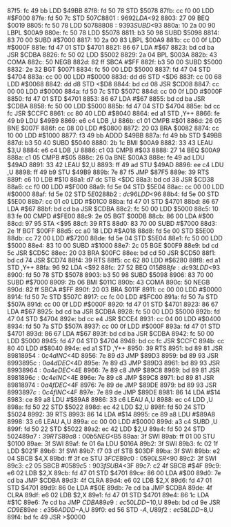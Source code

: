 87f5: fc 49 bb     LDD    $49BB
87f8: fd 50 78     STD    $5078
87fb: cc f0 00     LDD    #$F000
87fe: fd 50 7c     STD    $507C
8801: 96 92        LDA    <$92
8803: 27 09        BEQ    $0019
8805: fc 50 78     LDD    $5078
8808: 93 93        SUBD   <$93
880a: 10 2a 00 90  LBPL   $00A9
880e: fc 50 78     LDD    $5078
8811: b3 50 98     SUBD   $5098
8814: 83 70 00     SUBD   #$7000
8817: 10 2a 00 83  LBPL   $00A9
881b: cc 00 0f     LDD    #$000F
881e: fd 47 01     STD    $4701
8821: 86 67        LDA    #$67
8823: bd cd ba     JSR    $CDBA
8826: fc 50 02     LDD    $5002
8829: 2a 04        BPL    $003A
882b: 43           COMA
882c: 50           NEGB
882d: 82 ff        SBCA   #$FF
882f: b3 50 00     SUBD   $5000
8832: 2e 32        BGT    $0071
8834: fc 50 00     LDD    $5000
8837: fd 47 04     STD    $4704
883a: cc 00 00     LDD    #$0000
883d: dd d6        STD    <$D6
883f: cc 00 68     LDD    #$0068
8842: dd d8        STD    <$D8
8844: bd cd 08     JSR    $CD08
8847: cc 00 00     LDD    #$0000
884a: fd 50 7c     STD    $507C
884d: cc 00 0f     LDD    #$000F
8850: fd 47 01     STD    $4701
8853: 86 67        LDA    #$67
8855: bd cd ba     JSR    $CDBA
8858: fc 50 00     LDD    $5000
885b: fd 47 04     STD    $4704
885e: bd cc fc     JSR    $CCFC
8861: cc 80 40     LDD    #$8040
8864: ed a1        STD    ,Y++
8866: fe 49 b9     LDU    $49B9
8869: e6 c4        LDB    ,U
886b: c1 01        CMPB   #$01
886d: 26 05        BNE    $007F
886f: cc 08 00     LDD    #$0800
8872: 20 03        BRA    $0082
8874: cc 10 00     LDD    #$1000
8877: f3 49 bb     ADDD   $49BB
887a: fd 49 bb     STD    $49BB
887d: b3 50 40     SUBD   $5040
8880: 2b 1c        BMI    $00A9
8882: 33 43        LEAU   $3,U
8884: e6 c4        LDB    ,U
8886: c1 03        CMPB   #$03
8888: 27 14        BEQ    $00A9
888a: c1 05        CMPB   #$05
888c: 26 0a        BNE    $00A3
888e: fe 49 ad     LDU    $49AD
8891: 33 42        LEAU   $2,U
8893: ff 49 ad     STU    $49AD
8896: ee c4        LDU    ,U
8898: ff 49 b9     STU    $49B9
889b: 7e 87 f5     JMP    $87F5
889e: 39           RTS
889f: c6 10        LDB    #$10
88a1: d7 dc        STB    <$DC
88a3: bd cd 38     JSR    $CD38
88a6: cc f0 00     LDD    #$F000
88a9: fd 5e 04     STD    $5E04
88ac: cc 00 00     LDD    #$0000
88af: fd 5e 02     STD    $5E02
88b2: dc 96        LDD    <$96
88b4: fd 5e 00     STD    $5E00
88b7: cc 01 c0     LDD    #$01C0
88ba: fd 47 01     STD    $4701
88bd: 86 67        LDA    #$67
88bf: bd cd ba     JSR    $CDBA
88c2: fc 50 00     LDD    $5000
88c5: 10 83 fe 00  CMPD   #$FE00
88c9: 2e 05        BGT    $00DB
88cb: 86 00        LDA    #$00
88cd: 97 95        STA    <$95
88cf: 39           RTS
88d0: 83 70 00     SUBD   #$7000
88d3: 2e 1f        BGT    $00FF
88d5: cc a0 18     LDD    #$A018
88d8: fd 5e 00     STD    $5E00
88db: cc 72 00     LDD    #$7200
88de: fd 5e 04     STD    $5E04
88e1: fc 50 00     LDD    $5000
88e4: 83 10 00     SUBD   #$1000
88e7: 2c 05        BGE    $00F9
88e9: bd cd 5c     JSR    $CD5C
88ec: 20 03        BRA    $00FC
88ee: bd cd 50     JSR    $CD50
88f1: bd cd 74     JSR    $CD74
88f4: 39           RTS
88f5: cc 62 80     LDD    #$6280
88f8: ed a1        STD    ,Y++
88fa: 96 92        LDA    <$92
88fc: 27 52        BEQ    $015B
88fe: dc 93        LDD    <$93
8900: fd 50 78     STD    $5078
8903: b3 50 98     SUBD   $5098
8906: 83 70 00     SUBD   #$7000
8909: 2b 06        BMI    $011C
890b: 43           COMA
890c: 50           NEGB
890d: 82 ff        SBCA   #$FF
890f: 20 03        BRA    $011F
8911: cc 00 00     LDD    #$0000
8914: fd 50 7c     STD    $507C
8917: cc fc 00     LDD    #$FC00
891a: fd 50 7a     STD    $507A
891d: cc 00 0f     LDD    #$000F
8920: fd 47 01     STD    $4701
8923: 86 67        LDA    #$67
8925: bd cd ba     JSR    $CDBA
8928: fc 50 00     LDD    $5000
892b: fd 47 04     STD    $4704
892e: bd cc e4     JSR    $CCE4
8931: cc 04 00     LDD    #$0400
8934: fd 50 7a     STD    $507A
8937: cc 00 0f     LDD    #$000F
893a: fd 47 01     STD    $4701
893d: 86 67        LDA    #$67
893f: bd cd ba     JSR    $CDBA
8942: fc 50 00     LDD    $5000
8945: fd 47 04     STD    $4704
8948: bd cc fc     JSR    $CCFC
894b: cc 80 40     LDD    #$8040
894e: ed a1        STD    ,Y++
8950: 39           RTS
8951: bd 89 81     JSR    $8981
8954: 0c 4d        INC    <$4D
8956: 7e 89 d3     JMP    $89D3
8959: bd 89 93     JSR    $8993
895c: 0a 4d        DEC    <$4D
895e: 7e 89 d3     JMP    $89D3
8961: bd 89 93     JSR    $8993
8964: 0a 4e        DEC    <$4E
8966: 7e 89 c8     JMP    $89C8
8969: bd 89 81     JSR    $8981
896c: 0c 4e        INC    <$4E
896e: 7e 89 c8     JMP    $89C8
8971: bd 89 81     JSR    $8981
8974: 0a 4f        DEC    <$4F
8976: 7e 89 de     JMP    $89DE
8979: bd 89 93     JSR    $8993
897c: 0c 4f        INC    <$4F
897e: 7e 89 de     JMP    $89DE
8981: 86 14        LDA    #$14
8983: ce 89 a8     LDU    #$89A8
8986: 33 c6        LEAU   A,U
8988: ec c4        LDD    ,U
898a: fd 50 22     STD    $5022
898d: ec 42        LDD    $2,U
898f: fd 50 24     STD    $5024
8992: 39           RTS
8993: 86 14        LDA    #$14
8995: ce 89 a8     LDU    #$89A8
8998: 33 c6        LEAU   A,U
899a: cc 00 00     LDD    #$0000
899d: a3 c4        SUBD   ,U
899f: fd 50 22     STD    $5022
89a2: ec 42        LDD    $2,U
89a4: fd 50 24     STD    $5024
89a7: 39           RTS
89a8: 00 b5        NEG    <$B5
89aa: 3f           SWI
89ab: ff 01 00     STU    $0100
89ae: 3f           SWI
89af: fe 01 6a     LDU    $016A
89b2: 3f           SWI
89b3: fc 02 1f     LDD    $021F
89b6: 3f           SWI
89b7: f7 03 df     STB    $03DF
89ba: 3f           SWI
89bb: e2 04        SBCB   $4,X
89bd: ff 3f ce     STU    $3FCE
89c0: 05 90        LSR    <$90
89c2: 3f           SWI
89c3: c2 05        SBCB   #$05
89c5: 90 3f        SUBA   <$3F
89c7: c2 4f        SBCB   #$4F
89c9: e6 02        LDB    $2,X
89cb: fd 47 01     STD    $4701
89ce: 86 00        LDA    #$00
89d0: 7e cd ba     JMP    $CDBA
89d3: 4f           CLRA
89d4: e6 02        LDB    $2,X
89d6: fd 47 01     STD    $4701
89d9: 86 0e        LDA    #$0E
89db: 7e cd ba     JMP    $CDBA
89de: 4f           CLRA
89df: e6 02        LDB    $2,X
89e1: fd 47 01     STD    $4701
89e4: 86 1c        LDA    #$1C
89e6: 7e cd ba     JMP    $CDBA
89e9: ec 50        LDD    -$10,U
89eb: bd cd 9e     JSR    $CD9E
89ee: e3 56        ADDD   -$A,U
89f0: ed 56        STD    -$A,U
89f2: ec 58        LDD    -$8,U
89f4: bd fc 49     JSR    >$0000
